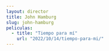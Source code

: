 ```yaml
---
layout: director
title: John Hamburg
slug: john-hamburg
peliculas:
  - title: "Tiempo para mí"
    url: "2022/10/14/tiempo-para-mi/"
---
```

